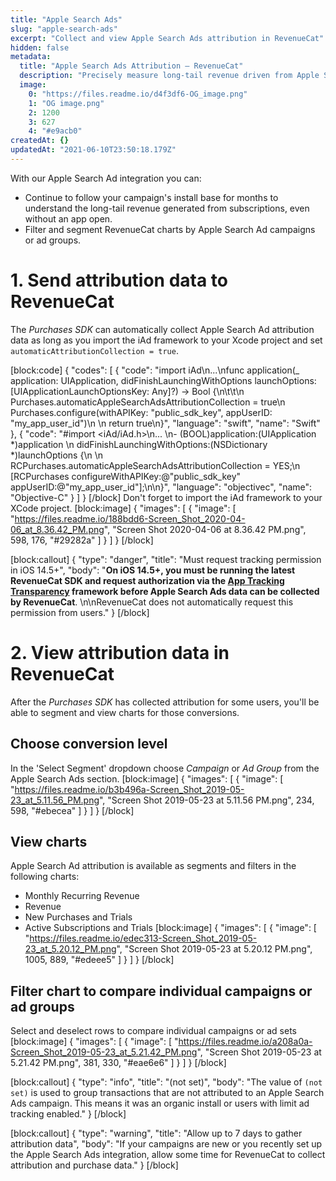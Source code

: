 ```yaml
---
title: "Apple Search Ads"
slug: "apple-search-ads"
excerpt: "Collect and view Apple Search Ads attribution in RevenueCat"
hidden: false
metadata: 
  title: "Apple Search Ads Attribution – RevenueCat"
  description: "Precisely measure long-tail revenue driven from Apple Search Ad campaigns. With our Apple Search Ad integration, you can follow your campaign's install base for months even without an app open."
  image: 
    0: "https://files.readme.io/d4f3df6-OG_image.png"
    1: "OG image.png"
    2: 1200
    3: 627
    4: "#e9acb0"
createdAt: {}
updatedAt: "2021-06-10T23:50:18.179Z"
---
```

With our Apple Search Ad integration you can:
* Continue to follow your campaign's install base for months to understand the long-tail revenue generated from subscriptions, even without an app open.
* Filter and segment RevenueCat charts by Apple Search Ad campaigns or ad groups.

# 1. Send attribution data to RevenueCat 

The *Purchases SDK* can automatically collect Apple Search Ad attribution data as long as you import the iAd framework to your Xcode project and set `automaticAttributionCollection = true`.

[block:code]
{
  "codes": [
    {
      "code": "import iAd\n...\nfunc application(_ application: UIApplication, didFinishLaunchingWithOptions launchOptions: [UIApplicationLaunchOptionsKey: Any]?) -> Bool {\n\t\t\n    Purchases.automaticAppleSearchAdsAttributionCollection = true\n    Purchases.configure(withAPIKey: \"public_sdk_key\", appUserID: \"my_app_user_id\")\n    \n    return true\n}",
      "language": "swift",
      "name": "Swift"
    },
    {
      "code": "#import <iAd/iAd.h>\n... \n- (BOOL)application:(UIApplication *)application \n  didFinishLaunchingWithOptions:(NSDictionary *)launchOptions {\n  \n  RCPurchases.automaticAppleSearchAdsAttributionCollection = YES;\n  [RCPurchases configureWithAPIKey:@\"public_sdk_key\" appUserID:@\"my_app_user_id\"];\n\n}",
      "language": "objectivec",
      "name": "Objective-C"
    }
  ]
}
[/block]
Don't forget to import the iAd framework to your XCode project.
[block:image]
{
  "images": [
    {
      "image": [
        "https://files.readme.io/188bdd6-Screen_Shot_2020-04-06_at_8.36.42_PM.png",
        "Screen Shot 2020-04-06 at 8.36.42 PM.png",
        598,
        176,
        "#29282a"
      ]
    }
  ]
}
[/block]

[block:callout]
{
  "type": "danger",
  "title": "Must request tracking permission in iOS 14.5+",
  "body": "**On iOS 14.5+, you must be running the latest RevenueCat SDK and request authorization via the [App Tracking Transparency](https://developer.apple.com/documentation/apptrackingtransparency) framework before Apple Search Ads data can be collected by RevenueCat**. \n\nRevenueCat does not automatically request this permission from users."
}
[/block]
# 2. View attribution data in RevenueCat

After the *Purchases SDK* has collected attribution for some users, you'll be able to segment and view charts for those conversions.

## Choose conversion level
In the 'Select Segment' dropdown choose *Campaign* or *Ad Group* from the Apple Search Ads section.
[block:image]
{
  "images": [
    {
      "image": [
        "https://files.readme.io/b3b496a-Screen_Shot_2019-05-23_at_5.11.56_PM.png",
        "Screen Shot 2019-05-23 at 5.11.56 PM.png",
        234,
        598,
        "#ebecea"
      ]
    }
  ]
}
[/block]
## View charts
Apple Search Ad attribution is available as segments and filters in the following charts:
- Monthly Recurring Revenue
- Revenue
- New Purchases and Trials
- Active Subscriptions and Trials
[block:image]
{
  "images": [
    {
      "image": [
        "https://files.readme.io/edec313-Screen_Shot_2019-05-23_at_5.20.12_PM.png",
        "Screen Shot 2019-05-23 at 5.20.12 PM.png",
        1005,
        889,
        "#edeee5"
      ]
    }
  ]
}
[/block]
## Filter chart to compare individual campaigns or ad groups
Select and deselect rows to compare individual campaigns or ad sets
[block:image]
{
  "images": [
    {
      "image": [
        "https://files.readme.io/a208a0a-Screen_Shot_2019-05-23_at_5.21.42_PM.png",
        "Screen Shot 2019-05-23 at 5.21.42 PM.png",
        381,
        330,
        "#eae6e6"
      ]
    }
  ]
}
[/block]

[block:callout]
{
  "type": "info",
  "title": "(not set)",
  "body": "The value of `(not set)` is used to group transactions that are not attributed to an Apple Search Ads campaign. This means it was an organic install or users with limit ad tracking enabled."
}
[/block]

[block:callout]
{
  "type": "warning",
  "title": "Allow up to 7 days to gather attribution data",
  "body": "If your campaigns are new or you recently set up the Apple Search Ads integration, allow some time for RevenueCat to collect attribution and purchase data."
}
[/block]